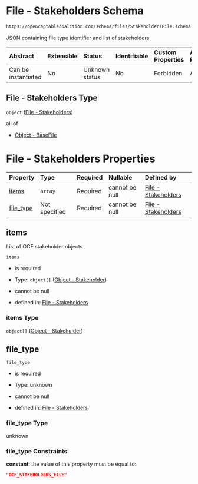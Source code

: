 # File - Stakeholders Schema

```txt
https://opencaptablecoalition.com/schema/files/StakeholdersFile.schema.json
```

JSON containing file type identifier and list of stakeholders

| Abstract            | Extensible | Status         | Identifiable | Custom Properties | Additional Properties | Access Restrictions | Defined In                                                                                             |
| :------------------ | :--------- | :------------- | :----------- | :---------------- | :-------------------- | :------------------ | :----------------------------------------------------------------------------------------------------- |
| Can be instantiated | No         | Unknown status | No           | Forbidden         | Allowed               | none                | [StakeholdersFile.schema.json](../../schema/files/StakeholdersFile.schema.json "open original schema") |

## File - Stakeholders Type

`object` ([File - Stakeholders](stakeholdersfile.md))

all of

*   [Object - BaseFile](ocfmanifestfile-allof-object---basefile.md "check type definition")

# File - Stakeholders Properties

| Property                | Type          | Required | Nullable       | Defined by                                                                                                                                                          |
| :---------------------- | :------------ | :------- | :------------- | :------------------------------------------------------------------------------------------------------------------------------------------------------------------ |
| [items](#items)         | `array`       | Required | cannot be null | [File - Stakeholders](stakeholdersfile-properties-items.md "https://opencaptablecoalition.com/schema/files/StakeholdersFile.schema.json#/properties/items")         |
| [file_type](#file_type) | Not specified | Required | cannot be null | [File - Stakeholders](stakeholdersfile-properties-file_type.md "https://opencaptablecoalition.com/schema/files/StakeholdersFile.schema.json#/properties/file_type") |

## items

List of OCF stakeholder objects

`items`

*   is required

*   Type: `object[]` ([Object - Stakeholder](stakeholdersfile-properties-items-object---stakeholder.md))

*   cannot be null

*   defined in: [File - Stakeholders](stakeholdersfile-properties-items.md "https://opencaptablecoalition.com/schema/files/StakeholdersFile.schema.json#/properties/items")

### items Type

`object[]` ([Object - Stakeholder](stakeholdersfile-properties-items-object---stakeholder.md))

## file_type



`file_type`

*   is required

*   Type: unknown

*   cannot be null

*   defined in: [File - Stakeholders](stakeholdersfile-properties-file_type.md "https://opencaptablecoalition.com/schema/files/StakeholdersFile.schema.json#/properties/file_type")

### file_type Type

unknown

### file_type Constraints

**constant**: the value of this property must be equal to:

```json
"OCF_STAKEHOLDERS_FILE"
```
